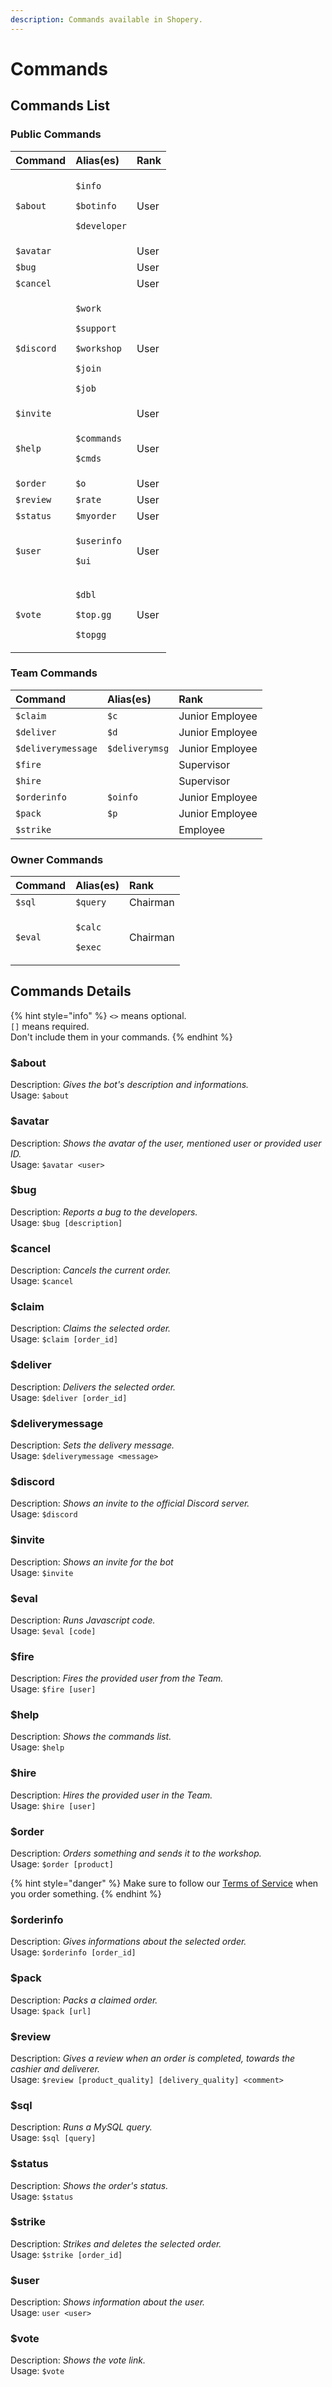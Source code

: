 ```yaml
---
description: Commands available in Shopery.
---
```


# Commands

## Commands List

### Public Commands

<table>
  <thead>
    <tr>
      <th style="text-align:left">Command</th>
      <th style="text-align:left">Alias(es)</th>
      <th style="text-align:left">Rank</th>
    </tr>
  </thead>
  <tbody>
    <tr>
      <td style="text-align:left"><code>$about</code>
      </td>
      <td style="text-align:left">
        <p><code>$info</code>
        </p>
        <p><code>$botinfo</code>
        </p>
        <p><code>$developer</code>
        </p>
      </td>
      <td style="text-align:left">User</td>
    </tr>
    <tr>
      <td style="text-align:left"><code>$avatar</code>
      </td>
      <td style="text-align:left"></td>
      <td style="text-align:left">User</td>
    </tr>
    <tr>
      <td style="text-align:left"><code>$bug</code>
      </td>
      <td style="text-align:left"></td>
      <td style="text-align:left">User</td>
    </tr>
    <tr>
      <td style="text-align:left"><code>$cancel</code>
      </td>
      <td style="text-align:left"></td>
      <td style="text-align:left">User</td>
    </tr>
    <tr>
      <td style="text-align:left"><code>$discord</code>
      </td>
      <td style="text-align:left">
        <p><code>$work</code>
        </p>
        <p><code>$support</code>
        </p>
        <p><code>$workshop</code>
        </p>
        <p><code>$join</code>
        </p>
        <p><code>$job</code>
        </p>
      </td>
      <td style="text-align:left">User</td>
    </tr>
    <tr>
      <td style="text-align:left"><code>$invite</code>
      </td>
      <td style="text-align:left"></td>
      <td style="text-align:left">User</td>
    </tr>
    <tr>
      <td style="text-align:left"><code>$help</code>
      </td>
      <td style="text-align:left">
        <p><code>$commands</code>
        </p>
        <p><code>$cmds</code>
        </p>
      </td>
      <td style="text-align:left">User</td>
    </tr>
    <tr>
      <td style="text-align:left"><code>$order</code>
      </td>
      <td style="text-align:left"><code>$o</code>
      </td>
      <td style="text-align:left">User</td>
    </tr>
    <tr>
      <td style="text-align:left"><code>$review</code>
      </td>
      <td style="text-align:left"><code>$rate</code>
      </td>
      <td style="text-align:left">User</td>
    </tr>
    <tr>
      <td style="text-align:left"><code>$status</code>
      </td>
      <td style="text-align:left"><code>$myorder</code>
      </td>
      <td style="text-align:left">User</td>
    </tr>
    <tr>
      <td style="text-align:left"><code>$user</code>
      </td>
      <td style="text-align:left">
        <p><code>$userinfo</code>
        </p>
        <p><code>$ui</code>
        </p>
      </td>
      <td style="text-align:left">User</td>
    </tr>
    <tr>
      <td style="text-align:left"><code>$vote</code>
      </td>
      <td style="text-align:left">
        <p><code>$dbl</code>
        </p>
        <p><code>$top.gg</code>
        </p>
        <p><code>$topgg</code>
        </p>
      </td>
      <td style="text-align:left">User</td>
    </tr>
  </tbody>
</table>

### Team Commands

| Command | Alias\(es\) | Rank |
| :--- | :--- | :--- |
| `$claim` | `$c` | Junior Employee |
| `$deliver` | `$d` | Junior Employee |
| `$deliverymessage` | `$deliverymsg` | Junior Employee |
| `$fire` |  | Supervisor |
| `$hire` |  | Supervisor |
| `$orderinfo` | `$oinfo` | Junior Employee |
| `$pack` | `$p` | Junior Employee |
| `$strike` |  | Employee |

### Owner Commands

<table>
  <thead>
    <tr>
      <th style="text-align:left">Command</th>
      <th style="text-align:left">Alias(es)</th>
      <th style="text-align:left">Rank</th>
    </tr>
  </thead>
  <tbody>
    <tr>
      <td style="text-align:left"><code>$sql</code>
      </td>
      <td style="text-align:left"><code>$query</code>
      </td>
      <td style="text-align:left">Chairman</td>
    </tr>
    <tr>
      <td style="text-align:left"><code>$eval</code>
      </td>
      <td style="text-align:left">
        <p><code>$calc</code>
        </p>
        <p><code>$exec</code>
        </p>
      </td>
      <td style="text-align:left">Chairman</td>
    </tr>
  </tbody>
</table>

## Commands Details

{% hint style="info" %}
`<>` means optional.  
`[]` means required.  
Don't include them in your commands.
{% endhint %}

### $about

Description: _Gives the bot's description and informations._  
Usage: `$about`

### $avatar

Description: _Shows the avatar of the user, mentioned user or provided user ID._  
Usage: `$avatar <user>`

### $bug

Description: _Reports a bug to the developers._  
Usage: `$bug [description]`

### $cancel

Description: _Cancels the current order._  
Usage: `$cancel`

### $claim

Description: _Claims the selected order._  
Usage: `$claim [order_id]`

### $deliver

Description: _Delivers the selected order._  
Usage: `$deliver [order_id]`

### $deliverymessage

Description: _Sets the delivery message._  
Usage: `$deliverymessage <message>`

### $discord

Description: _Shows an invite to the official Discord server._  
Usage: `$discord`

### $invite

Description: _Shows an invite for the bot_  
Usage: `$invite`

### $eval

Description: _Runs Javascript code._  
Usage: `$eval [code]`

### $fire

Description: _Fires the provided user from the Team._  
Usage: `$fire [user]`

### $help

Description: _Shows the commands list._  
Usage: `$help`

### $hire

Description: _Hires the provided user in the Team._  
Usage: `$hire [user]`

### $order

Description: _Orders something and sends it to the workshop._  
Usage: `$order [product]`

{% hint style="danger" %}
Make sure to follow our [Terms of Service](other/tos.md#bot-rules) when you order something.
{% endhint %}

### $orderinfo

Description: _Gives informations about the selected order._  
Usage: `$orderinfo [order_id]`

### $pack

Description: _Packs a claimed order._  
Usage: `$pack [url]`

### $review

Description: _Gives a review when an order is completed, towards the cashier and deliverer._  
Usage: `$review [product_quality] [delivery_quality] <comment>`

### $sql

Description: _Runs a MySQL query._  
Usage: `$sql [query]`

### $status

Description: _Shows the order's status._  
Usage: `$status`

### $strike

Description: _Strikes and deletes the selected order._  
Usage: `$strike [order_id]`

### $user

Description: _Shows information about the user._  
Usage:  `user <user>`

### $vote

Description: _Shows the vote link._  
Usage: `$vote`


